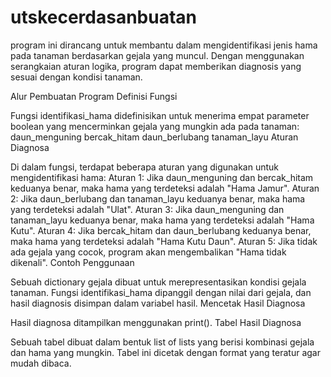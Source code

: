 # utskecerdasanbuatan

program ini dirancang untuk membantu dalam mengidentifikasi jenis hama pada tanaman berdasarkan gejala yang muncul. Dengan menggunakan serangkaian aturan logika, program dapat memberikan diagnosis yang sesuai dengan kondisi tanaman.

Alur Pembuatan Program
Definisi Fungsi

Fungsi identifikasi_hama didefinisikan untuk menerima empat parameter boolean yang mencerminkan gejala yang mungkin ada pada tanaman:
daun_menguning
bercak_hitam
daun_berlubang
tanaman_layu
Aturan Diagnosa

Di dalam fungsi, terdapat beberapa aturan yang digunakan untuk mengidentifikasi hama:
Aturan 1: Jika daun_menguning dan bercak_hitam keduanya benar, maka hama yang terdeteksi adalah "Hama Jamur".
Aturan 2: Jika daun_berlubang dan tanaman_layu keduanya benar, maka hama yang terdeteksi adalah "Ulat".
Aturan 3: Jika daun_menguning dan tanaman_layu keduanya benar, maka hama yang terdeteksi adalah "Hama Kutu".
Aturan 4: Jika bercak_hitam dan daun_berlubang keduanya benar, maka hama yang terdeteksi adalah "Hama Kutu Daun".
Aturan 5: Jika tidak ada gejala yang cocok, program akan mengembalikan "Hama tidak dikenali".
Contoh Penggunaan

Sebuah dictionary gejala dibuat untuk merepresentasikan kondisi gejala tanaman.
Fungsi identifikasi_hama dipanggil dengan nilai dari gejala, dan hasil diagnosis disimpan dalam variabel hasil.
Mencetak Hasil Diagnosa

Hasil diagnosa ditampilkan menggunakan print().
Tabel Hasil Diagnosa

Sebuah tabel dibuat dalam bentuk list of lists yang berisi kombinasi gejala dan hama yang mungkin.
Tabel ini dicetak dengan format yang teratur agar mudah dibaca.
